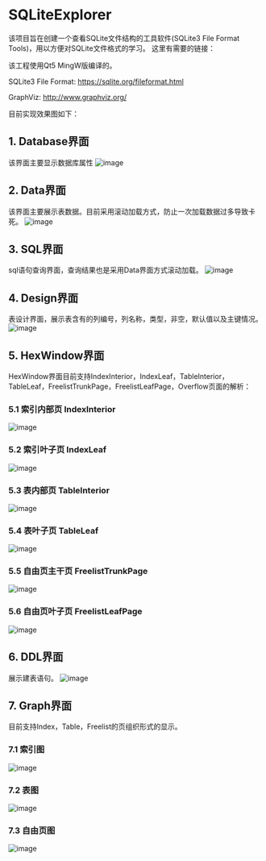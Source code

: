 # SQLiteExplorer
该项目旨在创建一个查看SQLite文件结构的工具软件(SQLite3 File Format Tools)，用以方便对SQLite文件格式的学习。
这里有需要的链接：

该工程使用Qt5 MingW版编译的。

SQLite3 File Format:
https://sqlite.org/fileformat.html

GraphViz:
http://www.graphviz.org/


目前实现效果图如下：

## 1. Database界面
该界面主要显示数据库属性
![image](https://gitee.com/chuck_wilson/SQLiteExplorer/raw/master/art/1.png)

## 2. Data界面
该界面主要展示表数据。目前采用滚动加载方式，防止一次加载数据过多导致卡死。
![image](https://gitee.com/chuck_wilson/SQLiteExplorer/raw/master/art/2.png)

## 3. SQL界面
sql语句查询界面，查询结果也是采用Data界面方式滚动加载。
![image](https://gitee.com/chuck_wilson/SQLiteExplorer/raw/master/art/3.png)

## 4. Design界面
表设计界面，展示表含有的列编号，列名称，类型，非空，默认值以及主键情况。
![image](https://gitee.com/chuck_wilson/SQLiteExplorer/raw/master/art/4.png)

## 5. HexWindow界面
HexWindow界面目前支持IndexInterior，IndexLeaf，TableInterior，TableLeaf，FreelistTrunkPage，FreelistLeafPage，Overflow页面的解析：

### 5.1 索引内部页 IndexInterior
![image](https://gitee.com/chuck_wilson/SQLiteExplorer/raw/master/art/IndexInterior.jpg)

### 5.2 索引叶子页 IndexLeaf
![image](https://gitee.com/chuck_wilson/SQLiteExplorer/raw/master/art/IndexLeaf.jpg)

### 5.3 表内部页 TableInterior
![image](https://gitee.com/chuck_wilson/SQLiteExplorer/raw/master/art/TableInterior.jpg)

### 5.4 表叶子页 TableLeaf
![image](https://gitee.com/chuck_wilson/SQLiteExplorer/raw/master/art/TableLeaf.jpg)

### 5.5 自由页主干页 FreelistTrunkPage
![image](https://gitee.com/chuck_wilson/SQLiteExplorer/raw/master/art/FreeListTrunk.jpg)

### 5.6 自由页叶子页 FreelistLeafPage
![image](https://gitee.com/chuck_wilson/SQLiteExplorer/raw/master/art/FreelistLeaf.jpg)

## 6. DDL界面
展示建表语句。
![image](https://gitee.com/chuck_wilson/SQLiteExplorer/raw/master/art/6.png)

## 7. Graph界面
目前支持Index，Table，Freelist的页组织形式的显示。

### 7.1 索引图
![image](https://gitee.com/chuck_wilson/SQLiteExplorer/raw/master/art/IndexGraph.jpg)

### 7.2 表图
![image](https://gitee.com/chuck_wilson/SQLiteExplorer/raw/master/art/TableGraph.jpg)

### 7.3 自由页图
![image](https://gitee.com/chuck_wilson/SQLiteExplorer/raw/master/art/FreelistGraph.jpg)
